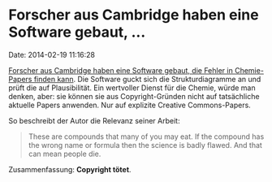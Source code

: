 Forscher aus Cambridge haben eine Software gebaut, \...
=======================================================

Date: 2014-02-19 11:16:28

[Forscher aus Cambridge haben eine Software gebaut, die Fehler in
Chemie-Papers finden
kann](http://blogs.ch.cam.ac.uk/pmr/2014/02/18/machines-are-better-referees-than-humans-but-well-be-sued-if-we-use-them/).
Die Software guckt sich die Strukturdiagramme an und prüft die auf
Plausibilität. Ein wertvoller Dienst für die Chemie, würde man denken,
aber: sie können sie aus Copyright-Gründen nicht auf tatsächliche
aktuelle Papers anwenden. Nur auf explizite Creative Commons-Papers.

So beschreibt der Autor die Relevanz seiner Arbeit:

> These are compounds that many of you may eat. If the compound has the
> wrong name or formula then the science is badly flawed. And that can
> mean people die.

Zusammenfassung: **Copyright tötet**.
